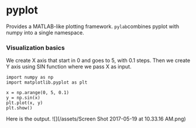 # pyplot

Provides a MATLAB-like plotting framework. `pylab`combines pyplot with numpy into a single namespace.

### Visualization basics

We create X axis that start in 0 and goes to 5, with 0.1 steps. Then we create Y axis using SIN function where we pass X as input.

```
import numpy as np
import matplotlib.pyplot as plt

x = np.arange(0, 5, 0.1)
y = np.sin(x)
plt.plot(x, y)
plt.show()
```

Here is the output. ![](/assets/Screen Shot 2017-05-19 at 10.33.16 AM.png)





